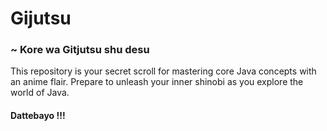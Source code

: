 # Gijutsu
### ~ Kore wa Gitjutsu shu desu <br>
This repository is your secret scroll for mastering core Java concepts with an anime flair. Prepare to unleash your inner shinobi as you explore the world of Java.
#### Dattebayo !!!
